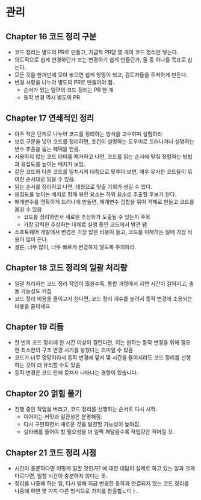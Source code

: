 # 관리
## Chapter 16 코드 정리 구분
- 코드 정리는 별도의 PR로 만들고, 가급적 PR당 몇 개의 코드 정리만 넣는다. 
- 의도적으로 쉽게 변경하던가 또는 변경하기 쉽게 만들던가, 둘 중 하나를 목표로 삼는다. 
- 모든 것을 한꺼번에 모아 놓으면 쉽게 엉망이 되고, 검토자들을 주저하게 만든다. 
- 변경 사항을 나누어 별도의 PR로 만들어야 함. 
  - 순서가 있는 일련의 코드 정리는 PR 한 개
  - 동작 변경 역시 별도의 PR 

## Chapter 17 연쇄적인 정리 
- 아주 작은 단계로 나누어 코드를 정리하는 방식을 고수하며 실험하라 
- 보호 구문을 넣어 코드를 정리하면, 조건이 설명하는 도우미로 드러나거나 설명하는 변수 추출을 돕는 혜택을 얻음.
- 사용하지 않는 코드 더미를 제거하고 나면, 코드를 읽는 순서에 맞춰 정렬하는 방법과 응집도를 높이는 배치가 보임.
- 같은 코드와 다른 코드를 일치시켜 대칭으로 맞추다 보면, 매우 유사한 코드들이 묶여진 순서대로 읽을 수 있음. 
- 읽는 순서를 정리하고 나면, 대칭으로 맞출 기회가 생길 수 있다. 
- 응집도를 높이는 배치로 함께 묶인 요소는 하위 요소로 추출할 후보가 된다.
- 매개변수를 명확하게 드러나게 만들면, 매개변수 집합을 묶어 객체로 만들고 코드를 옮길 수 있음
  - 코드를 정리하면서 새로운 추상화가 도출될 수 있는지 주목
  - 가장 강력한 추상화는 대체로 실행 중인 코드에서 발견 됌
- 소프트웨어 개발에서 변경은 가장 많은 비용이 들고, 코드를 이해하는 일에 가장 비용이 많이 든다. 
- 결론, 너무 많이, 너무 빠르게 변경하지 않도록 주의하라. 

## Chapter 18 코드 정리의 일괄 처리량 
- 일괄 처리하는 코드 정리 작업이 많을수록, 통합 과정에서 지연 시간이 길어지고, 충돌 가능성도 커짐
- 코드 정리 비용을 줄이고자 한다면, 코드 정리 개수를 늘려서 동작 변경에 소용되는 비용을 줄이세요. 

## Chapter 19 리듬 
- 한 번의 코드 정리에 한 시간 이상이 걸린다면, 이는 원하는 동작 변경을 위해 필요한 최소한의 구조 변경 시기를 놓쳤다는 의미일 수 있음
- 코드가 너무 엉망이라서 동작 변경에 앞서 몇 시간을 들여서라도 코드 정리를 선행하는 것이 더 유리할 수도 있음
- 동작 변경은 코드 안에 뭉쳐서 나타나는 경향이 있습니다. 

## Chapter 20 얽힘 풀기
- 진행 중인 작업을 버리고, 코드 정리를 선행하는 순서로 다시 시작. 
  - 이어지는 커밋과 일관성은 분명해짐. 
  - 다시 구현하면서 새로운 것을 발견할 가능성이 높아짐. 
  - 실타래를 풀어야 할 필요성을 더 일찍 깨달을수록 작업량은 적어질 것.

## Chapter 21 코드 정리 시점
- 시간이 충분하다면 어떻게 일할 것인가? 에 대한 대답이 실제로 하고 있는 일과 크게 다르다면, 일할 시간이 충분하지 않다는 뜻. 
- 정리를 나중에 하는 일, 다시 말해 지금 변경한 동작과 연결되지 않는 코드 정리를 나중에 하면 몇 가지 다른 방식으로 가치를 창출합ㄴ디ㅏ. 
